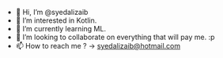- 👋 Hi, I’m @syedalizaib
- 👀 I’m interested in Kotlin.
- 🌱 I’m currently learning ML.
- 💞️ I’m looking to collaborate on everything that will pay me. :p
- 📫 How to reach me ? -> syedalizaib@hotmail.com

